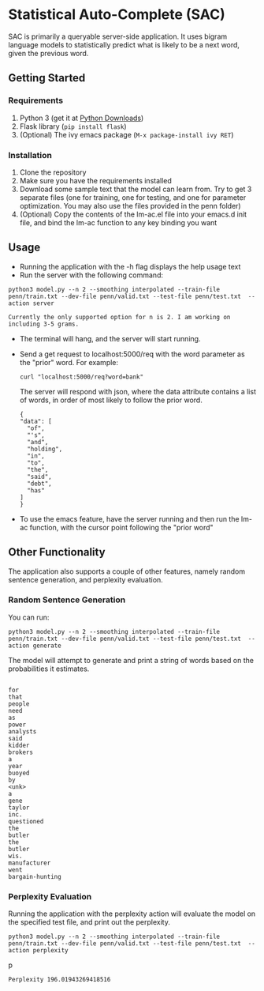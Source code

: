 # Statistical Auto-Complete (SAC)

SAC is primarily a queryable server-side application. It uses bigram
language models to statistically predict what is likely to be a next
word, given the previous word. 

## Getting Started

### Requirements
1. Python 3 (get it
   at [Python Downloads](https://www.python.org/downloads/))
2. Flask library (```pip install flask```)
3. (Optional) The ivy emacs package (```M-x package-install ivy RET```)

### Installation
1. Clone the repository
2. Make sure you have the requirements installed
3. Download some sample text that the model can learn from. Try to get
   3 separate files (one for training, one for testing, and one for
   parameter optimization. You may also use the files provided in the
   penn folder)
4. (Optional) Copy the contents of the lm-ac.el file into your emacs.d
   init file, and bind the lm-ac function to any key binding you want

## Usage
* Running the application with the -h flag displays the help usage text
* Run the server with the following command:
```
python3 model.py --n 2 --smoothing interpolated --train-file penn/train.txt --dev-file penn/valid.txt --test-file penn/test.txt  --action server
```

	Currently the only supported option for n is 2. I am working on
	including 3-5 grams.

* The terminal will hang, and the server will start running.
* Send a get request to localhost:5000/req with the word parameter as
  the "prior" word. For example:
  
  ```
  curl "localhost:5000/req?word=bank"
  ```
  
  The server will respond with json, where the data attribute contains
  a list of words, in order of most likely to follow the prior word.
  
  ```
  {
  "data": [
    "of", 
    "'s", 
    "and", 
    "holding", 
    "in", 
    "to", 
    "the", 
    "said", 
    "debt", 
    "has"
  ]
  }
  ```

* To use the emacs feature, have the server running and then run the
  lm-ac function, with the cursor point following the "prior word"

## Other Functionality 

The application also supports a couple of other features, namely
random sentence generation, and perplexity evaluation.

### Random Sentence Generation

You can run:

```
python3 model.py --n 2 --smoothing interpolated --train-file penn/train.txt --dev-file penn/valid.txt --test-file penn/test.txt  --action generate
```

The model will attempt to generate and print a string of words based on the
probabilities it estimates. 

```

for
that
people
need
as
power
analysts
said
kidder
brokers
a
year
buoyed
by
<unk>
a
gene
taylor
inc.
questioned
the
butler
the
butler
wis.
manufacturer
went
bargain-hunting

```

### Perplexity Evaluation

Running the application with the perplexity action will evaluate the
model on the specified test file, and print out the perplexity.

```
python3 model.py --n 2 --smoothing interpolated --train-file penn/train.txt --dev-file penn/valid.txt --test-file penn/test.txt  --action perplexity
```
p
```
Perplexity 196.01943269418516
```
